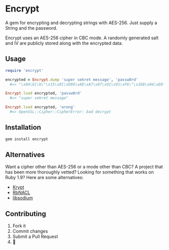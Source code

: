 # Encrypt

A gem for encrypting and decrypting strings with AES-256. Just supply a String and the password.

Encrypt uses an AES-256 cipher in CBC mode. A randomly generated salt and IV are publicly stored along with the encrypted data.

## Usage

```ruby
require 'encrypt'

encrypted = Encrypt.dump 'super sekret message', 'passw0rd'
  #=> "\x04\b[\b\"\x15\xEC\xD9O\xAE\xA7\x87\x91\x91\xF6\"\x168\x04\xE6\a\xA2\"\x15\x18iF\x9A5\x19G\xAA\xAAa\xC1\xC8\x06\x1A{T\"%8a\xFC&q2n\xB7\x8C\xA8\xD1\xAE\xEE\xEF\xDB\x94\xD4i\t\x1Coy\xA9\xEC\xEC\x1F\x1D\x0E\x9As\x85\xA9"

Encrypt.load encrypted, 'passw0rd'
  #=> "super sekret message"

Encrypt.load encrypted, 'wrong'
  #=> OpenSSL::Cipher::CipherError: bad decrypt
```

## Installation
```ruby
gem install encrypt
```

## Alternatives

Want a cipher other than AES-256 or a mode other than CBC? A project that has been more thoroughly vetted? Looking for something that works on Ruby 1.9? Here are some alternatives:
* [Krypt](https://github.com/krypt/krypt#readme)
* [RbNACL](https://github.com/cryptosphere/rbnacl#readme)
* [libsodium](https://github.com/jedisct1/libsodium#readme)

## Contributing

1. Fork it
2. Commit changes
3. Submit a Pull Request
4.  :pineapple:
